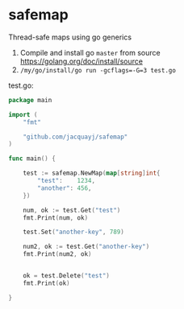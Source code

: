 # safemap

Thread-safe maps using go generics

1. Compile and install go `master` from source https://golang.org/doc/install/source
2. `/my/go/install/go run -gcflags=-G=3 test.go`

test.go:

```go
package main

import (
    "fmt"

    "github.com/jacquayj/safemap"
)

func main() {

    test := safemap.NewMap(map[string]int{
        "test":    1234,
        "another": 456,
    })

    num, ok := test.Get("test")
    fmt.Print(num, ok)

    test.Set("another-key", 789)

    num2, ok := test.Get("another-key")
    fmt.Print(num2, ok)


    ok = test.Delete("test")
    fmt.Print(ok)

}

```
